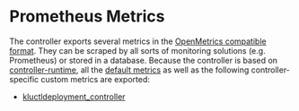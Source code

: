 <!-- This comment is uncommented when auto-synced to www-kluctl.io

---
title: v1beta1 metrics
linkTitle: v1beta1 metrics
description: gitops.kluctl.io/v1beta1 metrics
weight: 10
---
-->

# Prometheus Metrics

The controller exports several metrics in the [OpenMetrics compatible format](https://github.com/OpenObservability/OpenMetrics/blob/main/specification/OpenMetrics.md).
They can be scraped by all sorts of monitoring solutions (e.g. Prometheus) or stored in a database. Because the
controller is based on [controller-runtime](https://github.com/kubernetes-sigs/controller-runtime), all
the [default metrics](https://book.kubebuilder.io/reference/metrics-reference.html) as well as the
following controller-specific custom metrics are exported:

- [kluctldeployment_controller](./kluctldeployment_controller.md)
